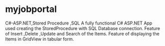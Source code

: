 # myjobportal
C#-ASP.NET,Stored Procedure ,SQL A fully functional C# ASP.NET App used creating the StoredProcedure with SQL Database connection. Feature of Insert ,Delete ,Update and Search of the Items. Feature of displaying the Items in GridView in tabular form.
